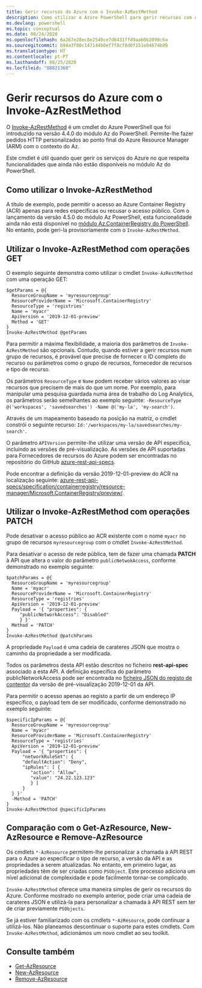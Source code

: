 ```yaml
---
title: Gerir recursos do Azure com o Invoke-AzRestMethod
description: Como utilizar o Azure PowerShell para gerir recursos com o cmdlet Invoke-AzRestMethod.
ms.devlang: powershell
ms.topic: conceptual
ms.date: 08/24/2020
ms.openlocfilehash: 6a267e28ec8e2540ce7d6431ffd9aab0b2090c6a
ms.sourcegitcommit: b94a3f00c147144b0ef7f8cf8d0f151e04674b89
ms.translationtype: HT
ms.contentlocale: pt-PT
ms.lasthandoff: 08/25/2020
ms.locfileid: "88821368"
---
```

# <a name="manage-azure-resources-with-invoke-azrestmethod"></a>Gerir recursos do Azure com o Invoke-AzRestMethod

O [Invoke-AzRestMethod](/powershell/module/az.accounts/invoke-azrestmethod) é um cmdlet do Azure PowerShell que foi introduzido na versão 4.4.0 do módulo Az do PowerShell. Permite-lhe fazer pedidos HTTP personalizados ao ponto final do Azure Resource Manager (ARM) com o contexto do Az.

Este cmdlet é útil quando quer gerir os serviços do Azure no que respeita funcionalidades que ainda não estão disponíveis no módulo Az do PowerShell.

## <a name="how-to-use-invoke-azrestmethod"></a>Como utilizar o Invoke-AzRestMethod

A título de exemplo, pode permitir o acesso ao Azure Container Registry (ACR) apenas para redes específicas ou recusar o acesso público. Com o lançamento da versão 4.5.0 do módulo Az PowerShell, esta funcionalidade ainda não está disponível no [módulo Az.ContainerRegistry do PowerShell](/powershell/module/Az.ContainerRegistry/). No entanto, pode geri-la provisoriamente com o `Invoke-AzRestMethod`.

## <a name="using-invoke-azrestmethod-with-get-operations"></a>Utilizar o Invoke-AzRestMethod com operações GET

O exemplo seguinte demonstra como utilizar o cmdlet `Invoke-AzRestMethod` com uma operação GET:

```azurepowershell-interactive
$getParams = @{
  ResourceGroupName = 'myresourcegroup'
  ResourceProviderName = 'Microsoft.ContainerRegistry'
  ResourceType = 'registries'
  Name = 'myacr'
  ApiVersion = '2019-12-01-preview'
  Method = 'GET'
}
Invoke-AzRestMethod @getParams
```

Para permitir a máxima flexibilidade, a maioria dos parâmetros de `Invoke-AzRestMethod` são opcionais.
Contudo, quando estiver a gerir recursos num grupo de recursos, é provável que precise de fornecer o ID completo do recurso ou parâmetros como o grupo de recursos, fornecedor de recursos e tipo de recurso.

Os parâmetros `ResourceType` e `Name` podem receber vários valores ao visar recursos que precisem de mais do que um nome. Por exemplo, para manipular uma pesquisa guardada numa área de trabalho do Log Analytics, os parâmetros serão semelhantes ao exemplo seguinte: `-ResourceType @('workspaces', 'savedsearches') -Name @('my-la', 'my-search')`.

Através de um mapeamento baseado na posição na matriz, o cmdlet constrói o seguinte recurso: `Id:'/workspaces/my-la/savedsearches/my-search'`.

O parâmetro `APIVersion` permite-lhe utilizar uma versão de API específica, incluindo as versões de pré-visualização. As versões de API suportadas para Fornecedores de recursos do Azure podem ser encontradas no repositório do GitHub [azure-rest-api-specs](https://github.com/Azure/azure-rest-api-specs).

Pode encontrar a definição da versão 2019-12-01-preview do ACR na localização seguinte: [azure-rest-api-specs/specification/containerregistry/resource-manager/Microsoft.ContainerRegistry/preview/](https://github.com/Azure/azure-rest-api-specs/tree/master/specification/containerregistry/resource-manager/Microsoft.ContainerRegistry/preview).

## <a name="using-invoke-azrestmethod-with-patch-operations"></a>Utilizar o Invoke-AzRestMethod com operações PATCH

Pode desativar o acesso público ao ACR existente com o nome `myacr` no grupo de recursos `myresourcegroup` com o cmdlet `Invoke-AzRestMethod`.

Para desativar o acesso de rede pública, tem de fazer uma chamada **PATCH** à API que altera o valor do parâmetro `publicNetwokAccess`, conforme demonstrado no exemplo seguinte:

```azurepowershell-interactive
$patchParams = @{
  ResourceGroupName = 'myresourcegroup'
  Name = 'myacr'
  ResourceProviderName = 'Microsoft.ContainerRegistry'
  ResourceType = 'registries'
  ApiVersion = '2019-12-01-preview'
  Payload = '{ "properties": {
     "publicNetworkAccess": "Disabled"
     } }'
  Method = 'PATCH'
}
Invoke-AzRestMethod @patchParams
```

A propriedade `Payload` é uma cadeia de carateres JSON que mostra o caminho da propriedade a ser modificada.

Todos os parâmetros desta API estão descritos no ficheiro **rest-api-spec** associado a esta API.
A definição específica do parâmetro publicNetworkAccess pode ser encontrada no [ficheiro JSON do registo de contentor](https://github.com/Azure/azure-rest-api-specs/blob/2a9da9a79d0a7b74089567ec4f0289f3e0f31bec/specification/containerregistry/resource-manager/Microsoft.ContainerRegistry/preview/2019-12-01-preview/containerregistry.json) da versão de pré-visualização 2019-12-01 da API.

Para permitir o acesso apenas ao registo a partir de um endereço IP específico, o payload tem de ser modificado, conforme demonstrado no exemplo seguinte:

```azurepowershell-interactive
$specificIpParams = @{
  ResourceGroupName = 'myresourcegroup'
  Name = 'myacr'
  ResourceProviderName = 'Microsoft.ContainerRegistry'
  ResourceType = 'registries'
  ApiVersion = '2019-12-01-preview'
  Payload = '{ "properties": {
      "networkRuleSet": {
      "defaultAction": "Deny",
      "ipRules": [ {
         "action": "Allow",
         "value": "24.22.123.123"
         } ]
      }
  } }'
  -Method = 'PATCH'
}
Invoke-AzRestMethod @specificIpParams
```

## <a name="comparison-to-get-azresource-new-azresource-and-remove-azresource"></a>Comparação com o Get-AzResource, New-AzResource e Remove-AzResource

Os cmdlets `*-AzResource` permitem-lhe personalizar a chamada à API REST para o Azure ao especificar o tipo de recurso, a versão da API e as propriedades a serem atualizadas. No entanto, em primeiro lugar, as propriedades têm de ser criadas como `PSObject`. Este processo adiciona um nível adicional de complexidade e pode facilmente tornar-se complicado.

`Invoke-AzRestMethod` oferece uma maneira simples de gerir os recursos do Azure. Conforme mostrado no exemplo anterior, pode criar uma cadeia de carateres JSON e utilizá-la para personalizar a chamada à API REST sem ter de criar previamente `PSObjects`.

Se já estiver familiarizado com os cmdlets `*-AzResource`, pode continuar a utilizá-los. Não planeamos descontinuar o suporte para estes cmdlets. Com `Invoke-AzRestMethod`, adicionámos um novo cmdlet ao seu toolkit.

## <a name="see-also"></a>Consulte também

* [Get-AzResource](/powershell/module/az.resources/get-azresource)
* [New-AzResource](/powershell/module/az.resources/new-azresource)
* [Remove-AzResource](/powershell/module/az.resources/remove-azresource)

